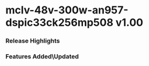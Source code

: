 # mclv-48v-300w-an957-dspic33ck256mp508 v1.00
### Release Highlights



### Features Added\Updated



